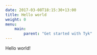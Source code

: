 ```yaml
--- 
date: 2017-03-08T18:15:30+13:00
title: Hello world
weight: 0
menu:
    main: 
        parent: "Get started with Tyk"
---
```


Hello world!